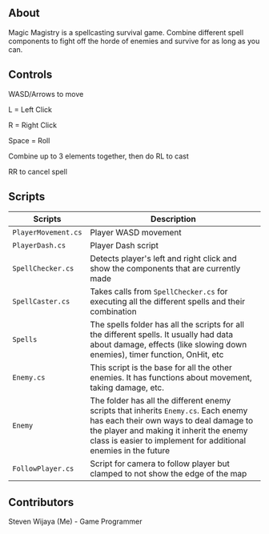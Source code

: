 ## About
Magic Magistry is a spellcasting survival game. Combine different spell components to fight off the horde of enemies and survive for as long as you can.

## Controls

WASD/Arrows to move

L = Left Click

R = Right Click

Space = Roll

Combine up to 3 elements together, then do RL to cast

RR to cancel spell

##  Scripts

|  Scripts | Description |
| --- | --- |
| `PlayerMovement.cs` | Player WASD movement|
| `PlayerDash.cs` | Player Dash script|
| `SpellChecker.cs`| Detects player's left and right click and show the components that are currently made|
| `SpellCaster.cs` | Takes calls from `SpellChecker.cs` for executing all the different spells and their combination|
| `Spells`| The spells folder has all the scripts for all the different spells. It usually had data about damage, effects (like slowing down enemies), timer function, OnHit, etc|
|`Enemy.cs`| This script is the base for all the other enemies. It has functions about movement, taking damage, etc. 
|`Enemy`| The folder has all the different enemy scripts that inherits `Enemy.cs`. Each enemy has each their own ways to deal damage to the player and making it inherit the enemy class is easier to implement for additional enemies in the future|
|`FollowPlayer.cs`| Script for camera to follow player but clamped to not show the edge of the map|

## Contributors
Steven Wijaya (Me) - Game Programmer
